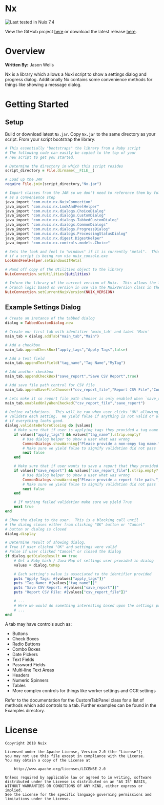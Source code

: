 ﻿

Nx
==========

![Last tested in Nuix 7.4](https://img.shields.io/badge/Nuix-7.4-green.svg)

View the GitHub project [here](https://github.com/NuixSDK/Nx) or download the latest release [here](https://github.com/NuixSDK/Nx/releases).

# Overview

**Written By:** Jason Wells

Nx is a library which allows a Nuxi script to show a settings dialog and progress dialog.  Additionally Nx contains some convenience methods for things like showing a message dialog.

# Getting Started

## Setup

Build or download latest `Nx.jar`.  Copy `Nx.jar` to the same directory as your script.  From your script bootstrap the library:

```ruby
# This essentially "bootstraps" the library from a Ruby script
# The following code can easily be copied to the top of your
# new script to get you started.

# Determine the directory in which this script resides
script_directory = File.dirname(__FILE__)

# Load up the JAR
require File.join(script_directory,"Nx.jar")

# Import classes from the JAR so we don't need to reference them by fully qualified name mostly
# as a convenience step
java_import "com.nuix.nx.NuixConnection"
java_import "com.nuix.nx.LookAndFeelHelper"
java_import "com.nuix.nx.dialogs.ChoiceDialog"
java_import "com.nuix.nx.dialogs.CustomDialog"
java_import "com.nuix.nx.dialogs.TabbedCustomDialog"
java_import "com.nuix.nx.dialogs.CommonDialogs"
java_import "com.nuix.nx.dialogs.ProgressDialog"
java_import "com.nuix.nx.dialogs.ProcessingStatusDialog"
java_import "com.nuix.nx.digest.DigestHelper"
java_import "com.nuix.nx.controls.models.Choice"

# Sets the look and feel to "windows" if it is currently "metal".  This is for consistency
# if a script is being ran via nuix_console.exe
LookAndFeelHelper.setWindowsIfMetal

# Hand off copy of the Utilities object to the library
NuixConnection.setUtilities($utilities)

# Inform the library of the current version of Nuix.  This allows the library (and your code) to
# branch logic based on version in use via the NuixVersion class in the library
NuixConnection.setCurrentNuixVersion(NUIX_VERSION)
```

## Example Settings Dialog

```ruby
# Create an instance of the tabbed dialog
dialog = TabbedCustomDialog.new

# Create our first tab with identifier 'main_tab' and label 'Main'
main_tab = dialog.addTab("main_tab","Main")

# Add a checkbox
main_tab.appendCheckBox("apply_tags","Apply Tags",false)

# Add a text field
main_tab.appendTextField("tag_name","Tag Name","MyTag")

# Add another checkbox
main_tab.appendCheckBox("save_report","Save CSV Report",true)

# Add save file path control for CSV file
main_tab.appendSaveFileChooser("csv_report_file","Report CSV File","Comma Separated Values","csv")

# Lets make it so report file path chooser is only enabled when `save_report` is checked
main_tab.enabledOnlyWhenChecked("csv_report_file","save_report")

# Define validations.  This will be ran when user clicks "OK" allowing the following code to
# validate each setting.  We yield false if anything is not valid or ultimately yield true
# if everything looks good.
dialog.validateBeforeClosing do |values|
	# Make sure that if user is applying tags they provided a tag name
	if values["apply_tags"] && values["tag_name"].strip.empty?
		# Use dialog helper to show a user what was wrong
		CommonDialogs.showWarning("Please provide a non-empy tag name.","No Tag Name")
		# Make sure we yield false to signify validation did not pass
		next false
	end

	# Make sure that if user wants to save a report that they provided a file path
	if values["save_report"] && values["csv_report_file"].strip.empty?
		# Use dialog helper to show a user what was wrong
		CommonDialogs.showWarning("Please provide a report file path.","No Report File Path")
		# Make sure we yield false to signify validation did not pass
		next false
	end

	# If nothing failed validation make sure we yield True
	next true
end

# Show the dialog to the user.  This is a blocking call until
# the dialog closes either from clicking "OK" button or "Cancel"
# button or dialog is closed
dialog.display

# Determine result of showing dialog.
# True if user clicked "OK" and settings were valid
# False if user clicked "Cancel" or closed the dialog
if dialog.getDialogResult == true
	# Get a Ruby hash / Java Map of settings user provided in dialog
	values = dialog.toMap

	# Each setting's value is associated to the identifier provided
	puts "Apply Tags: #{values["apply_tags"]}"
	puts "Tag Name: #{values["tag_name"]}"
	puts "Save CSV Report: #{values["save_report"]}"
	puts "Report CSV File: #{values["csv_report_file"]}"

	# ...
	# Here we would do something interesting based upon the settings provided by the user
	# ...
end
```

A tab may have controls such as:
- Buttons
- Check Boxes
- Radio Buttons
- Combo Boxes
- Date Pickers
- Text Fields
- Password Fields
- Multi-line Text Areas
- Headers
- Numeric Spinners
- Tables
- More complex controls for things like worker settings and OCR settings

Refer to the documentation for the CustomTabPanel class for a list of methods which add controls to a tab.  Further examples can be found in the Examples directory.

# License

```
Copyright 2018 Nuix

Licensed under the Apache License, Version 2.0 (the "License");
you may not use this file except in compliance with the License.
You may obtain a copy of the License at

    http://www.apache.org/licenses/LICENSE-2.0

Unless required by applicable law or agreed to in writing, software
distributed under the License is distributed on an "AS IS" BASIS,
WITHOUT WARRANTIES OR CONDITIONS OF ANY KIND, either express or implied.
See the License for the specific language governing permissions and
limitations under the License.
```
